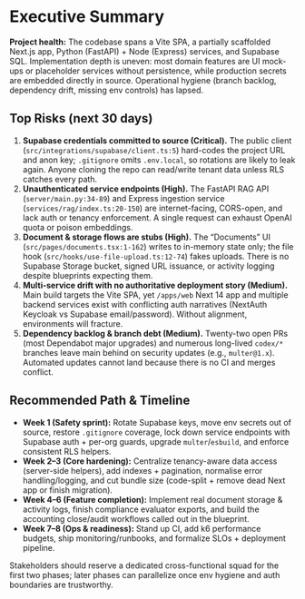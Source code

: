 # Executive Summary

**Project health:** The codebase spans a Vite SPA, a partially scaffolded Next.js app, Python (FastAPI) + Node (Express) services, and Supabase SQL. Implementation depth is uneven: most domain features are UI mock-ups or placeholder services without persistence, while production secrets are embedded directly in source. Operational hygiene (branch backlog, dependency drift, missing env controls) has lapsed.

## Top Risks (next 30 days)
1. **Supabase credentials committed to source (Critical).** The public client (`src/integrations/supabase/client.ts:5`) hard-codes the project URL and anon key; `.gitignore` omits `.env.local`, so rotations are likely to leak again. Anyone cloning the repo can read/write tenant data unless RLS catches every path.
2. **Unauthenticated service endpoints (High).** The FastAPI RAG API (`server/main.py:34-89`) and Express ingestion service (`services/rag/index.ts:20-150`) are internet-facing, CORS-open, and lack auth or tenancy enforcement. A single request can exhaust OpenAI quota or poison embeddings.
3. **Document & storage flows are stubs (High).** The “Documents” UI (`src/pages/documents.tsx:1-162`) writes to in-memory state only; the file hook (`src/hooks/use-file-upload.ts:12-74`) fakes uploads. There is no Supabase Storage bucket, signed URL issuance, or activity logging despite blueprints expecting them.
4. **Multi-service drift with no authoritative deployment story (Medium).** Main build targets the Vite SPA, yet `/apps/web` Next 14 app and multiple backend services exist with conflicting auth narratives (NextAuth Keycloak vs Supabase email/password). Without alignment, environments will fracture.
5. **Dependency backlog & branch debt (Medium).** Twenty-two open PRs (most Dependabot major upgrades) and numerous long-lived `codex/*` branches leave main behind on security updates (e.g., `multer@1.x`). Automated updates cannot land because there is no CI and merges conflict.

## Recommended Path & Timeline
- **Week 1 (Safety sprint):** Rotate Supabase keys, move env secrets out of source, restore `.gitignore` coverage, lock down service endpoints with Supabase auth + per-org guards, upgrade `multer`/`esbuild`, and enforce consistent RLS helpers.
- **Week 2–3 (Core hardening):** Centralize tenancy-aware data access (server-side helpers), add indexes + pagination, normalise error handling/logging, and cut bundle size (code-split + remove dead Next app or finish migration).
- **Week 4–6 (Feature completion):** Implement real document storage & activity logs, finish compliance evaluator exports, and build the accounting close/audit workflows called out in the blueprint.
- **Week 7–8 (Ops & readiness):** Stand up CI, add k6 performance budgets, ship monitoring/runbooks, and formalize SLOs + deployment pipeline.

Stakeholders should reserve a dedicated cross-functional squad for the first two phases; later phases can parallelize once env hygiene and auth boundaries are trustworthy.
